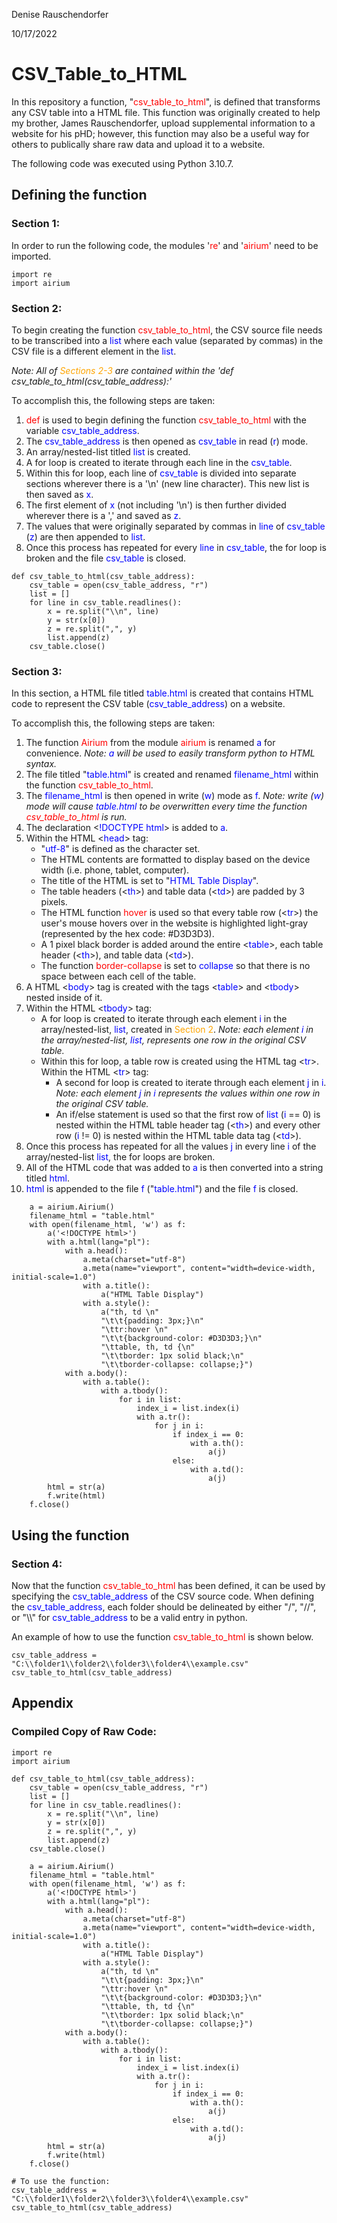 Denise Rauschendorfer

10/17/2022


# __CSV_Table_to_HTML__

In this repository a function, "<span style="color:red">csv_table_to_html</span>", is defined that transforms any CSV table into a HTML file. This function was originally created to help my brother, James Rauschendorfer, upload supplemental information to a website for his pHD; however, this function may also be a useful way for others to publically share raw data and upload it to a website.

The following code was executed using Python 3.10.7. 

## __Defining the function__

### __Section 1:__
In order to run the following code, the modules '<span style="color:red">re</span>' and '<span style="color:red">airium</span>' need to be imported.

```
import re
import airium
```


### __Section 2:__
To begin creating the function <span style="color:red">csv_table_to_html</span>, the CSV source file needs to be transcribed into a <span style="color:blue">list</span> where each value (separated by commas) in the CSV file is a different element in the <span style="color:blue">list</span>. 


*Note: All of <span style="color:orange">Sections 2-3</span> are contained within the 'def csv_table_to_html(csv_table_address):'*

To accomplish this, the following steps are taken:
1. <span style="color:red">def</span> is used to begin defining the function <span style="color:red">csv_table_to_html</span> with the variable <span style="color:blue">csv_table_address</span>.
2. The <span style="color:blue">csv_table_address</span> is then opened as <span style="color:blue">csv_table</span> in read (<span style="color:blue">r</span>) mode.
3. An array/nested-list titled <span style="color:blue">list</span> is created.
4. A for loop is created to iterate through each line in the <span style="color:blue">csv_table</span>.
5. Within this for loop, each line of <span style="color:blue">csv_table</span> is divided into separate sections wherever there is a '\n' (new line character). This new list is then saved as <span style="color:blue">x</span>.
6. The first element of <span style="color:blue">x</span> (not including '\n') is then further divided wherever there is a ',' and saved as <span style="color:blue">z</span>. 
7. The values that were originally separated by commas in <span style="color:blue">line</span> of <span style="color:blue">csv_table</span> (<span style="color:blue">z</span>) are then appended to <span style="color:blue">list</span>.
8. Once this process has repeated for every <span style="color:blue">line</span> in <span style="color:blue">csv_table</span>, the for loop is broken and the file <span style="color:blue">csv_table</span> is closed.

```
def csv_table_to_html(csv_table_address):
    csv_table = open(csv_table_address, "r")
    list = []
    for line in csv_table.readlines():
        x = re.split("\\n", line)
        y = str(x[0])
        z = re.split(",", y)
        list.append(z)
    csv_table.close()
```


### __Section 3:__
In this section, a HTML file titled <span style="color:blue">table.html</span> is created that contains HTML code to represent the CSV table (<span style="color:blue">csv_table_address</span>) on a website. 

To accomplish this, the following steps are taken:
1. The function <span style="color:red">Airium</span> from the module <span style="color:red">airium</span> is renamed <span style="color:blue">a</span> for convenience. *Note: <span style="color:blue">a</span> will be used to easily transform python to HTML syntax.*
2. The file titled "<span style="color:blue">table.html</span>" is created and renamed <span style="color:blue">filename_html</span> within the function <span style="color:red">csv_table_to_html</span>. 
3. The <span style="color:blue">filename_html</span> is then opened in write (<span style="color:blue">w</span>) mode as <span style="color:blue">f</span>. *Note: write (<span style="color:blue">w</span>) mode will cause <span style="color:blue">table.html</span> to be overwritten every time the function <span style="color:red">csv_table_to_html</span> is run.*
4. The declaration <<span style="color:blue">!DOCTYPE html</span>> is added to <span style="color:blue">a</span>.
5.  Within the HTML <<span style="color:blue">head</span>> tag:
    - "<span style="color:blue">utf-8</span>" is defined as the character set.
    - The HTML contents are formatted to display based on the device width (i.e. phone, tablet, computer).
    - The title of the HTML is set to "<span style="color:blue">HTML Table Display</span>".
    - The table headers (<<span style="color:blue">th</span>>) and table data (<<span style="color:blue">td</span>>) are padded by 3 pixels.
    - The HTML function <span style="color:red">hover</span> is used so that every table row (<<span style="color:blue">tr</span>>) the user's mouse hovers over in the website is highlighted light-gray (represented by the hex code: #D3D3D3).
    - A 1 pixel black border is added around the entire <<span style="color:blue">table</span>>, each table header (<<span style="color:blue">th</span>>), and table data (<<span style="color:blue">td</span>>).
    - The function <span style="color:red">border-collapse</span> is set to <span style="color:blue">collapse</span> so that there is no space between each cell of the table.
6. A HTML <<span style="color:blue">body</span>> tag is created with the tags <<span style="color:blue">table</span>> and <<span style="color:blue">tbody</span>> nested inside of it.
7. Within the HTML <<span style="color:blue">tbody</span>> tag:
    - A for loop is created to iterate through each element <span style="color:blue">i</span> in the array/nested-list, <span style="color:blue">list</span>, created in <span style="color:orange">Section 2</span>. *Note: each element <span style="color:blue">i</span> in the array/nested-list, <span style="color:blue">list</span>, represents one row in the original CSV table.*
    - Within this for loop, a table row is created using the HTML tag <<span style="color:blue">tr</span>>. Within the HTML <<span style="color:blue">tr</span>> tag:
      - A second for loop is created to iterate through each element <span style="color:blue">j</span> in <span style="color:blue">i</span>. *Note: each element <span style="color:blue">j</span> in <span style="color:blue">i</span> represents the values within one row in the original CSV table.*
      - An if/else statement is used so that the first row of <span style="color:blue">list</span> (<span style="color:blue">i</span> == 0) is nested within the HTML table header tag (<<span style="color:blue">th</span>>) and every other row (<span style="color:blue">i</span> != 0) is nested within the HTML table data tag (<<span style="color:blue">td</span>>).
8. Once this process has repeated for all the values <span style="color:blue">j</span> in every line <span style="color:blue">i</span> of the array/nested-list <span style="color:blue">list</span>, the for loops are broken.
9. All of the HTML code that was added to <span style="color:blue">a</span> is then converted into a string titled <span style="color:blue">html</span>.
10. <span style="color:blue">html</span> is appended to the file <span style="color:blue">f</span> ("<span style="color:blue">table.html</span>") and the file <span style="color:blue">f</span> is closed. 

```
    a = airium.Airium()
    filename_html = "table.html"
    with open(filename_html, 'w') as f:
        a('<!DOCTYPE html>')
        with a.html(lang="pl"):
            with a.head():
                a.meta(charset="utf-8")
                a.meta(name="viewport", content="width=device-width, initial-scale=1.0")
                with a.title():
                    a("HTML Table Display")
                with a.style():
                    a("th, td \n"
                    "\t\t{padding: 3px;}\n"
                    "\ttr:hover \n"
                    "\t\t{background-color: #D3D3D3;}\n"
                    "\ttable, th, td {\n"
                    "\t\tborder: 1px solid black;\n"
                    "\t\tborder-collapse: collapse;}")
            with a.body():
                with a.table():
                    with a.tbody():
                        for i in list:
                            index_i = list.index(i)
                            with a.tr():
                                for j in i:
                                    if index_i == 0:
                                        with a.th():
                                            a(j)
                                    else:
                                        with a.td():
                                            a(j)
        html = str(a)
        f.write(html)
    f.close()
```


## __Using the function__

### __Section 4:__
Now that the function <span style="color:red">csv_table_to_html</span> has been defined, it can be used by specifying the <span style="color:blue">csv_table_address</span> of the CSV source code. When defining the <span style="color:blue">csv_table_address</span>, each folder should be delineated by either "/", "//", or "\\\\" for <span style="color:blue">csv_table_address</span> to be a valid entry in python. 

An example of how to use the function <span style="color:red">csv_table_to_html</span> is shown below. 

```
csv_table_address = "C:\\folder1\\folder2\\folder3\\folder4\\example.csv"
csv_table_to_html(csv_table_address)
```


## __Appendix__

### __Compiled Copy of Raw Code:__
```
import re
import airium

def csv_table_to_html(csv_table_address):
    csv_table = open(csv_table_address, "r")
    list = []
    for line in csv_table.readlines():
        x = re.split("\\n", line)
        y = str(x[0])
        z = re.split(",", y)
        list.append(z)
    csv_table.close()

    a = airium.Airium()
    filename_html = "table.html"
    with open(filename_html, 'w') as f:
        a('<!DOCTYPE html>')
        with a.html(lang="pl"):
            with a.head():
                a.meta(charset="utf-8")
                a.meta(name="viewport", content="width=device-width, initial-scale=1.0")
                with a.title():
                    a("HTML Table Display")
                with a.style():
                    a("th, td \n"
                    "\t\t{padding: 3px;}\n"
                    "\ttr:hover \n"
                    "\t\t{background-color: #D3D3D3;}\n"
                    "\ttable, th, td {\n"
                    "\t\tborder: 1px solid black;\n"
                    "\t\tborder-collapse: collapse;}")
            with a.body():
                with a.table():
                    with a.tbody():
                        for i in list:
                            index_i = list.index(i)
                            with a.tr():
                                for j in i:
                                    if index_i == 0:
                                        with a.th():
                                            a(j)
                                    else:
                                        with a.td():
                                            a(j)
        html = str(a)
        f.write(html)
    f.close()

# To use the function:
csv_table_address = "C:\\folder1\\folder2\\folder3\\folder4\\example.csv"
csv_table_to_html(csv_table_address)
```
